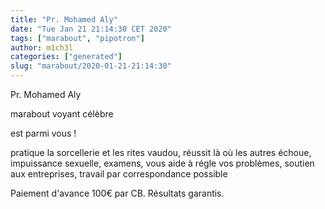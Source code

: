 ```yaml
---
title: "Pr. Mohamed Aly"
date: "Tue Jan 21 21:14:30 CET 2020"
tags: ["marabout", "pipotron"]
author: m1ch3l
categories: ["generated"]
slug: "marabout/2020-01-21-21:14:30"
---
```


Pr. Mohamed Aly

marabout voyant célèbre

est parmi vous !

pratique la sorcellerie et les rites vaudou, réussit là où les autres échoue, impuissance sexuelle, examens, vous aide à régle vos problèmes, soutien aux entreprises, travail par correspondance possible

Paiement d'avance 100€ par CB. Résultats garantis.
